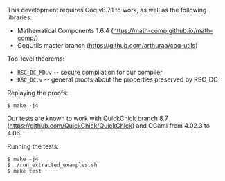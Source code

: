 
This development requires Coq v8.7.1 to work, as well as the following libraries:
- Mathematical Components 1.6.4 (https://math-comp.github.io/math-comp/)
- CoqUtils master branch (https://github.com/arthuraa/coq-utils)

Top-level theorems:
- `RSC_DC_MD.v` -- secure compilation for our compiler
- `RSC_DC.v` -- general proofs about the properties preserved by RSC_DC

Replaying the proofs:

    $ make -j4

Our tests are known to work with QuickChick branch 8.7
(https://github.com/QuickChick/QuickChick) and OCaml from 4.02.3 to 4.06.

Running the tests:

    $ make -j4
    $ ./run_extracted_examples.sh
    $ make test
